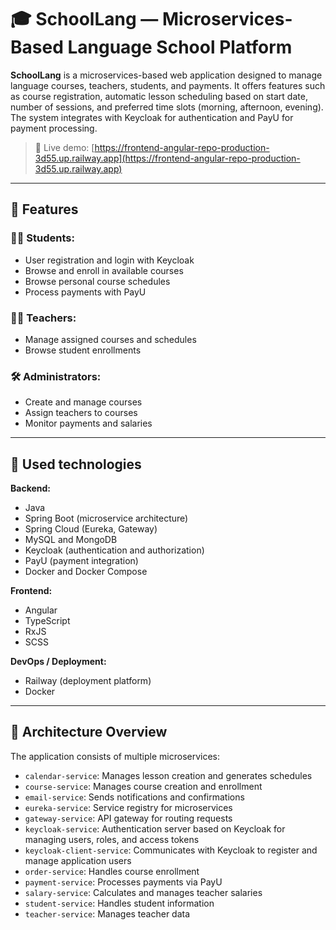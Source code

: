 # 🎓 SchoolLang — Microservices-Based Language School Platform

**SchoolLang** is a microservices-based web application designed to manage language courses, teachers, students, and payments. It offers features such as course registration, automatic lesson scheduling based on start date, number of sessions, and preferred time slots (morning, afternoon, evening). The system integrates with Keycloak for authentication and PayU for payment processing.

> 🚀 Live demo: [https://frontend-angular-repo-production-3d55.up.railway.app](https://frontend-angular-repo-production-3d55.up.railway.app)

---

## 🧩 Features

### 👨‍🎓 Students:
- User registration and login with Keycloak
- Browse and enroll in available courses
- Browse personal course schedules
- Process payments with PayU

### 👨‍🏫 Teachers:
- Manage assigned courses and schedules
- Browse student enrollments

### 🛠️ Administrators:
- Create and manage courses
- Assign teachers to courses
- Monitor payments and salaries

---

## 🧪 Used technologies

**Backend:**
- Java
- Spring Boot (microservice architecture)
- Spring Cloud (Eureka, Gateway)
- MySQL and MongoDB
- Keycloak (authentication and authorization)
- PayU (payment integration)
- Docker and Docker Compose

**Frontend:**
- Angular
- TypeScript
- RxJS
- SCSS

**DevOps / Deployment:**
- Railway (deployment platform)
- Docker

---

## 🧱 Architecture Overview

The application consists of multiple microservices:

- `calendar-service`: Manages lesson creation and generates schedules
- `course-service`: Manages course creation and enrollment
- `email-service`: Sends notifications and confirmations
- `eureka-service`: Service registry for microservices
- `gateway-service`: API gateway for routing requests
- `keycloak-service`: Authentication server based on Keycloak for managing users, roles, and access tokens
- `keycloak-client-service`: Communicates with Keycloak to register and manage application users
- `order-service`: Handles course enrollment
- `payment-service`: Processes payments via PayU
- `salary-service`: Calculates and manages teacher salaries
- `student-service`: Handles student information
- `teacher-service`: Manages teacher data